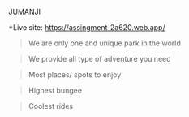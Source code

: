 JUMANJI

*Live site: https://assingment-2a620.web.app/ 

> We are only one and unique park in the world

> We provide all type of adventure you need

> Most places/ spots to enjoy

> Highest bungee

> Coolest rides